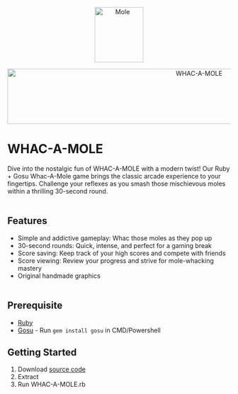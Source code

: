 <p align="center">
    <img src="https://i.imgur.com/qNyx67r.png" alt="Mole" width="110" height="125">
</p>
<p align="center">
    <img src="https://i.imgur.com/8mhaVjK.png" alt="WHAC-A-MOLE" width="850" height="125">
</p>

# WHAC-A-MOLE
Dive into the nostalgic fun of WHAC-A-MOLE with a modern twist! Our Ruby + Gosu Whac-A-Mole game brings the classic arcade experience to your fingertips. Challenge your reflexes as you smash those mischievous moles within a thrilling 30-second round.
<br><br>

## Features
- Simple and addictive gameplay: Whac those moles as they pop up
- 30-second rounds: Quick, intense, and perfect for a gaming break
- Score saving: Keep track of your high scores and compete with friends
- Score viewing: Review your progress and strive for mole-whacking mastery
- Original handmade graphics
<br><br>

## Prerequisite
- [Ruby](https://rubyinstaller.org/downloads/)
- [Gosu](https://www.libgosu.org/ruby.html) - Run `gem install gosu` in CMD/Powershell

## Getting Started
1. Download [source code](https://github.com/kazcfz/WHAC-A-MOLE/releases)
2. Extract
3. Run WHAC-A-MOLE.rb
